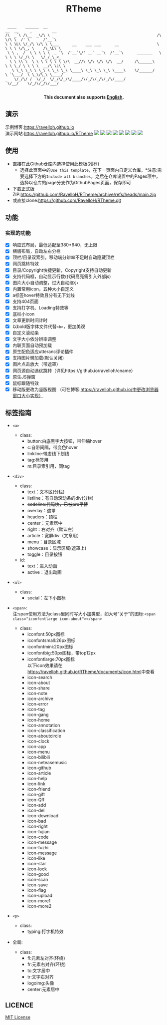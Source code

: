 # <div align="center">RTheme
```
  
 ____    ______  __                                                  __  __     _         __     
/\  _`\ /\__  _\/\ \                                                /\ \/\ \  /' \      /'__`\   
\ \ \L\ \/_/\ \/\ \ \___      __    ___ ___      __                 \ \ \ \ \/\_, \    /\_\L\ \  
 \ \ ,  /  \ \ \ \ \  _ `\  /'__`\/' __` __`\  /'__`\      _______   \ \ \ \ \/_/\ \   \/_/_\_<_ 
  \ \ \\ \  \ \ \ \ \ \ \ \/\  __//\ \/\ \/\ \/\  __/     /\______\   \ \ \_/ \ \ \ \  __/\ \L\ \
   \ \_\ \_\ \ \_\ \ \_\ \_\ \____\ \_\ \_\ \_\ \____\    \/______/    \ `\___/  \ \_\/\_\ \____/
    \/_/\/ /  \/_/  \/_/\/_/\/____/\/_/\/_/\/_/\/____/                  `\/__/    \/_/\/_/\/___/  
                                                                                                 
```

</div>
<div align="center">
  
**This document also supports [English](https://github.com/RavelloH/RTheme/blob/main/doc/README-En.md).**
</div>

## 演示
示例博客:https://ravelloh.github.io  
演示网站:https://ravelloh.github.io/RTheme
![](https://ravelloh.github.io/RTheme/img/screenshot1.png)
![](https://ravelloh.github.io/RTheme/img/screenshot2.png)
![](https://ravelloh.github.io/RTheme/img/screenshot3.png)
![](https://ravelloh.github.io/RTheme/img/screenshot4.png)
![](https://ravelloh.github.io/RTheme/img/screenshot5.png)
![](https://ravelloh.github.io/RTheme/img/screenshot6.png)
![](https://ravelloh.github.io/RTheme/img/screenshot7.png)
![](https://ravelloh.github.io/RTheme/img/screenshot8.png)
  
## 使用
- 直接在此Github仓库内选择使用此模板(推荐)
  - 选择此页面中的`Use this template`，在下一页面内自定义仓库，*注意:需要选择下方的`Include all branches`，之后在仓库设置中的Pages项中，选择以仓库的page分支作为GithubPages页面，保存即可
- 下载正式版ZIP:https://github.com/RavelloH/RTheme/archive/refs/heads/main.zip
- 或直接clone:https://github.com/RavelloH/RTheme.git
  
## 功能
### 实现的功能 
- [x] 响应式布局，最低适配至380*640，无上限
- [x] 横版布局，自动左右分栏
- [x] 顶栏/目录双索引，移动端分辨率不足时自动隐藏顶栏
- [x] 网页跳转特效
- [x] 目录/Copyright快捷更新，Copyright支持自动更新
- [x] 支持代码框，自动显示行数(代码高亮需引入外部js)
- [x] 图片大小自动调整，过大自动缩小
- [x] 内置常用icon，五种大小自定义
- [x] a标签hover特效且分有无下划线
- [x] 支持404页面
- [x] 支持打字机、Loading特效等
- [x] 底栏小icon
- [x] 文章更新时间计时
- [x] 以bold版字体文件代替`<b>`，更加美观
- [x] 自定义滚动条
- [x] 文字大小依分辨率调整
- [x] 内联页面自动预加载  
- [x] 原生配色适应utteranc评论插件  
- [x] 支持图片懒加载(默认关闭)  
- [x] 图片点击放大（带遮罩）  
- [x] 网页源自动选优跳转（详见https://github.io/ravelloh/cname）
- [x] 原生JS弹窗
- [x] 鼠标跟随特效
- [x] 移动版更改为竖版视图 （可在博客:https://ravelloh.github.io/中更改浏览器窗口大小实现）
  
## 标签指南
* `<a>`  
   * class:  
       * button:白底黑字大按钮，带伸缩hover  
       * c:自带间隔，带变色hover
       * linkline:带虚线下划线
       * tag:标签用
       * m:目录索引用，同tag
* `<div>`  
    * class:  
        * text：文本区(分栏)
        * listline：有自动滚动条的div(分栏)
        * ~~codeline:代码块，已被pre平替~~
        * overlay：遮罩
        * headers：顶栏
        * center：元素居中
        * right：右对齐（默认左）
        * article：宽屏div（文章用）
        * menu：目录区域
        * showcase：显示区域(遮罩上)
        * toggle：目录按钮
    * id:
        * text：进入动画
        * active：退出动画
* `<ul>`
    * class:
        * social：左下小图标
* `<span>`:  
    注:span使用方法为class里同时写大小加类型，如大号“关于”的图标:`<span class="iconfontlarge icon-about"></span>`
   * class:
      * iconfont:50px图标
      * iconfontsmall:26px图标
      * iconfontmini:20px图标
      * iconfontbig:50px图标，带top12px
      * iconfontlarge:70px图标  
          以下icon效果请在<https://ravelloh.github.io/RTheme/documents/icon.html>中查看
      * icon-search
      * icon-about
      * icon-share
      * icon-note
      * icon-archive
      * icon-error
      * icon-tag
      * icon-gang
      * icon-home
      * icon-annotation
      * icon-classification
      * icon-aboutcircle
      * icon-clock
      * icon-app
      * icon-menu
      * icon-bilibili
      * icon-neteasemusic
      * icon-github
      * icon-article
      * icon-help
      * icon-link
      * icon-friend
      * icon-gift
      * icon-QR
      * icon-add
      * icon-del
      * icon-download
      * icon-bad
      * icon-right
      * icon-fujian
      * icon-code
      * icon-message
      * icon-fuzhi
      * icon-message
      * icon-like
      * icon-star
      * icon-lock
      * icon-good
      * icon-scan
      * icon-save
      * icon-flag
      * icon-upload
      * icon-more1
      * icon-more2
* `<p>`
  * class:  
      * typing:打字机特效
  
* 全局:
  * class:  
     * fl:元素左对齐(环绕)
     * fr:元素右对齐(环绕)
     * tc:文字居中
     * tr:文字右对齐
     * logoimg:头像
     * center:元素居中

## LICENCE
[MIT License](https://github.com/RavelloH/RTheme/blob/main/LICENSE)
